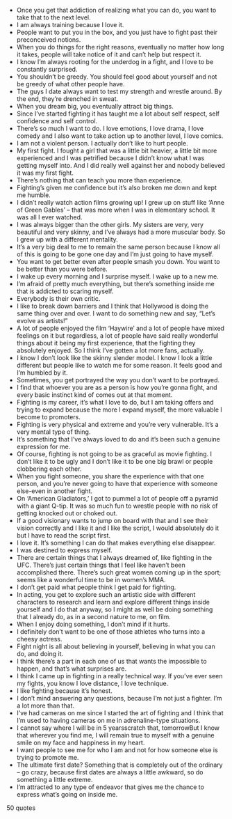  - Once you get that addiction of realizing what you can do, you want to take that to the next level.
 - I am always training because I love it.
 - People want to put you in the box, and you just have to fight past their preconceived notions.
 - When you do things for the right reasons, eventually no matter how long it takes, people will take notice of it and can’t help but respect it.
 - I know I’m always rooting for the underdog in a fight, and I love to be constantly surprised.
 - You shouldn’t be greedy. You should feel good about yourself and not be greedy of what other people have.
 - The guys I date always want to test my strength and wrestle around. By the end, they’re drenched in sweat.
 - When you dream big, you eventually attract big things.
 - Since I’ve started fighting it has taught me a lot about self respect, self confidence and self control.
 - There’s so much I want to do. I love emotions, I love drama, I love comedy and I also want to take action up to another level, I love comics.
 - I am not a violent person. I actually don’t like to hurt people.
 - My first fight. I fought a girl that was a little bit heavier, a little bit more experienced and I was petrified because I didn’t know what I was getting myself into. And I did really well against her and nobody believed it was my first fight.
 - There’s nothing that can teach you more than experience.
 - Fighting’s given me confidence but it’s also broken me down and kept me humble.
 - I didn’t really watch action films growing up! I grew up on stuff like ‘Anne of Green Gables’ – that was more when I was in elementary school. It was all I ever watched.
 - I was always bigger than the other girls. My sisters are very, very beautiful and very skinny, and I’ve always had a more muscular body. So I grew up with a different mentality.
 - It’s a very big deal to me to remain the same person because I know all of this is going to be gone one day and I’m just going to have myself.
 - You want to get better even after people smash you down. You want to be better than you were before.
 - I wake up every morning and I surprise myself. I wake up to a new me.
 - I’m afraid of pretty much everything, but there’s something inside me that is addicted to scaring myself.
 - Everybody is their own critic.
 - I like to break down barriers and I think that Hollywood is doing the same thing over and over. I want to do something new and say, “Let’s evolve as artists!”
 - A lot of people enjoyed the film ‘Haywire’ and a lot of people have mixed feelings on it but regardless, a lot of people have said really wonderful things about it being my first experience, that the fighting they absolutely enjoyed. So I think I’ve gotten a lot more fans, actually.
 - I know I don’t look like the skinny slender model. I know I look a little different but people like to watch me for some reason. It feels good and I’m humbled by it.
 - Sometimes, you get portrayed the way you don’t want to be portrayed.
 - I find that whoever you are as a person is how you’re gonna fight, and every basic instinct kind of comes out at that moment.
 - Fighting is my career, it’s what I love to do, but I am taking offers and trying to expand because the more I expand myself, the more valuable I become to promoters.
 - Fighting is very physical and extreme and you’re very vulnerable. It’s a very mental type of thing.
 - It’s something that I’ve always loved to do and it’s been such a genuine expression for me.
 - Of course, fighting is not going to be as graceful as movie fighting. I don’t like it to be ugly and I don’t like it to be one big brawl or people clobbering each other.
 - When you fight someone, you share the experience with that one person, and you’re never going to have that experience with someone else-even in another fight.
 - On ‘American Gladiators,’ I got to pummel a lot of people off a pyramid with a giant Q-tip. It was so much fun to wrestle people with no risk of getting knocked out or choked out.
 - If a good visionary wants to jump on board with that and I see their vision correctly and I like it and I like the script, I would absolutely do it but I have to read the script first.
 - I love it. It’s something I can do that makes everything else disappear.
 - I was destined to express myself.
 - There are certain things that I always dreamed of, like fighting in the UFC. There’s just certain things that I feel like haven’t been accomplished there. There’s such great women coming up in the sport; seems like a wonderful time to be in women’s MMA.
 - I don’t get paid what people think I get paid for fighting.
 - In acting, you get to explore such an artistic side with different characters to research and learn and explore different things inside yourself and I do that anyway, so I might as well be doing something that I already do, as in a second nature to me, on film.
 - When I enjoy doing something, I don’t mind if it hurts.
 - I definitely don’t want to be one of those athletes who turns into a cheesy actress.
 - Fight night is all about believing in yourself, believing in what you can do, and doing it.
 - I think there’s a part in each one of us that wants the impossible to happen, and that’s what surprises are.
 - I think I came up in fighting in a really technical way. If you’ve ever seen my fights, you know I love distance, I love technique.
 - I like fighting because it’s honest.
 - I don’t mind answering any questions, because I’m not just a fighter. I’m a lot more than that.
 - I’ve had cameras on me since I started the art of fighting and I think that I’m used to having cameras on me in adrenaline-type situations.
 - I cannot say where I will be in 5 yearsscratch that, tomorrowBut I know that wherever you find me, I will remain true to myself with a genuine smile on my face and happiness in my heart.
 - I want people to see me for who I am and not for how someone else is trying to promote me.
 - The ultimate first date? Something that is completely out of the ordinary – go crazy, because first dates are always a little awkward, so do something a little extreme.
 - I’m attracted to any type of endeavor that gives me the chance to express what’s going on inside me.

50 quotes